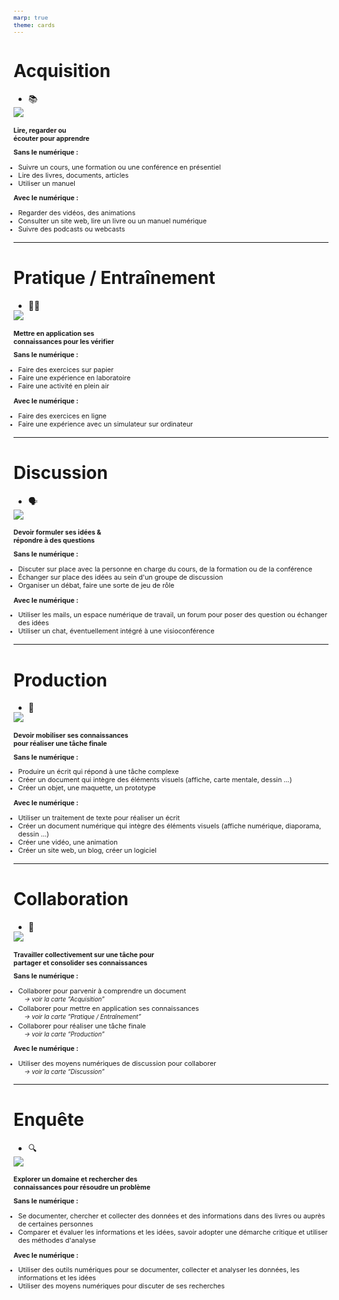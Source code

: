 ```yaml
---
marp: true
theme: cards
---
```


<style scoped>
img {margin-top:-10px}
</style>

# Acquisition
- :books:

![](https://minio.apps.education.fr/codimd-prod/uploads/upload_58423682ba6c2510f2af9e600d49522e.jpeg)

## Lire, regarder ou<br> écouter pour apprendre

<div>

**Sans le numérique :**
- Suivre un cours, une formation ou une conférence en présentiel
- Lire des livres, documents, articles
- Utiliser un manuel

**Avec le numérique :**
- Regarder des vidéos, des animations
- Consulter un site web, lire un livre ou un manuel numérique
- Suivre des podcasts ou webcasts

</div>

---

# Pratique / Entraînement
- :running_woman:

![](https://minio.apps.education.fr/codimd-prod/uploads/upload_3b4091d6264da9025da734dd7c1edfe3.png)

## Mettre en application ses<br> connaissances pour les vérifier

<div>

**Sans le numérique :**
- Faire des exercices sur papier
- Faire une expérience en laboratoire
- Faire une activité en plein air

**Avec le numérique :**
- Faire des exercices en ligne
- Faire une expérience avec un simulateur sur ordinateur 

</div>

---
<style scoped>
img {margin-top:-20px}
div {font-size:0.8em;}
div > * {margin-top:0.25em}
div li {margin-left:-1em}
</style>

# Discussion
- :speaking_head:

![](https://minio.apps.education.fr/codimd-prod/uploads/upload_5c6fabe25d2a61c41e4cb0c7412bacce.jpeg)

## Devoir formuler ses idées &<br> répondre à des questions

<div>

**Sans le numérique :**
- Discuter sur place avec la personne en charge du cours, de la formation ou de la conférence
- Échanger sur place des idées au sein d'un groupe de discussion
- Organiser un débat, faire une sorte de jeu de rôle

**Avec le numérique :**
- Utiliser les mails, un espace numérique de travail, un forum pour poser des question ou échanger des idées
- Utiliser un chat, éventuellement intégré à une visioconférence

</div>

---
<style scoped>
img {margin-top:-20px}
div {font-size:0.72em;}
div > * {margin-top:0.25em}
div li {margin-left:-1em}
</style>

# Production
- :art:

![](https://minio.apps.education.fr/codimd-prod/uploads/upload_a94ad41066f36947d8d53231949c0e55.jpeg)

## Devoir mobiliser ses connaissances <br>pour réaliser une tâche finale

<div>

**Sans le numérique :**
- Produire un écrit qui répond à une tâche complexe
- Créer un document qui intègre des éléments visuels (affiche, carte mentale, dessin …)
- Créer un objet, une maquette, un prototype

**Avec le numérique :**
- Utiliser un traitement de texte pour réaliser un écrit
- Créer un document numérique qui intègre des éléments visuels (affiche numérique, diaporama, dessin …)
- Créer une vidéo, une animation
- Créer un site web, un blog, créer un logiciel

</div>

---
<style scoped>
h2 {font-size:0.78em}
div > * {margin-top:0.25em}
div {font-size:0.76em}
div ul li {margin-left:-1em}
div em {display:block; margin-left:1em; font-size:0.9em; margin-bottom:3px; margin-top:1px}
</style>

# Collaboration
- :busts_in_silhouette:

![](https://minio.apps.education.fr/codimd-prod/uploads/upload_718deb47a70803925ae7b6db3784ac99.jpeg)

## Travailler collectivement sur une tâche pour<br> partager et consolider ses connaissances

<div>

**Sans le numérique :**
- Collaborer pour parvenir à comprendre un document _&rarr; voir la carte “Acquisition”_
- Collaborer pour mettre en application ses connaissances _&rarr; voir la carte “Pratique / Entraînement”_
- Collaborer pour réaliser une tâche finale _&rarr; voir la carte “Production”_

**Avec le numérique :**
- Utiliser des moyens numériques de discussion pour collaborer _&rarr; voir la carte “Discussion”_

</div>

---
<style scoped>
img {margin-top:-15px}
h2 {font-size:0.75em}
div > * {margin-top:0}
div {font-size:0.77em}
div ul li {margin-left:-1em}
</style>

# Enquête
- :mag:

![](https://minio.apps.education.fr/codimd-prod/uploads/upload_5962015fe5c6a65646df9ae67a4248d1.jpeg)

## Explorer un domaine et rechercher des<br> connaissances pour résoudre un problème 

<div>

**Sans le numérique :**
- Se documenter, chercher et collecter des données et des informations dans des livres ou auprès de certaines personnes
- Comparer et évaluer les informations et les idées, savoir adopter une démarche critique et utiliser des méthodes d'analyse

**Avec le numérique :**
- Utiliser des outils numériques pour se documenter, collecter et analyser les données, les informations et les idées
- Utiliser des moyens numériques pour discuter de ses recherches

</div>
